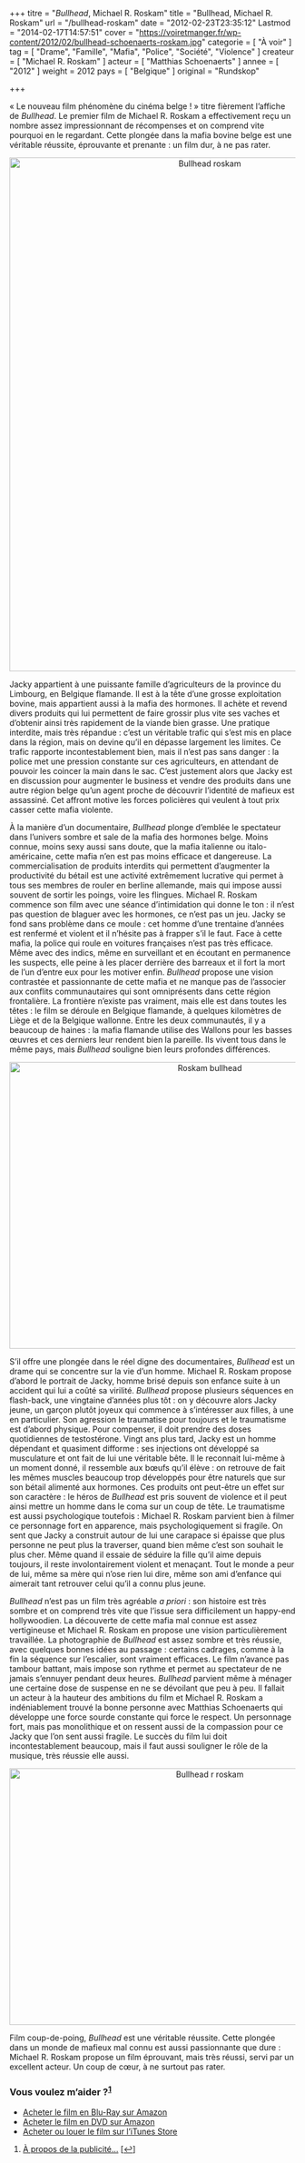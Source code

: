 +++
titre = "<em>Bullhead</em>, Michael R. Roskam"
title = "Bullhead, Michael R. Roskam"
url = "/bullhead-roskam"
date = "2012-02-23T23:35:12"
Lastmod = "2014-02-17T14:57:51"
cover = "https://voiretmanger.fr/wp-content/2012/02/bullhead-schoenaerts-roskam.jpg"
categorie = [ "À voir" ]
tag = [ "Drame", "Famille", "Mafia", "Police", "Société", "Violence" ]
createur = [ "Michael R. Roskam" ]
acteur = [ "Matthias Schoenaerts" ]
annee = [ "2012" ]
weight = 2012
pays = [ "Belgique" ]
original = "Rundskop"

+++

<p>&laquo;&nbsp;Le nouveau film phénomène du cinéma belge !&nbsp;&raquo; titre fièrement l&rsquo;affiche de <em>Bullhead</em>. Le premier film de Michael R. Roskam a effectivement reçu un nombre assez impressionnant de récompenses et on comprend vite pourquoi en le regardant. Cette plongée dans la mafia bovine belge est une véritable réussite, éprouvante et prenante : un film dur, à ne pas rater.</p>
<div style="text-align: center;"><a href="http://www.allocine.fr/film/fichefilm_gen_cfilm=189341.html"><img class="aligncenter" style="border-style: initial; border-color: initial; border-image: initial; border-width: 0px;" src="https://voiretmanger.fr/wp-content/2012/02/bullhead-roskam.jpg" alt="Bullhead roskam" width="690" height="905" border="0" /></a></div>
<p>Jacky appartient à une puissante famille d&rsquo;agriculteurs de la province du Limbourg, en Belgique flamande. Il est à la tête d&rsquo;une grosse exploitation bovine, mais appartient aussi à la mafia des hormones. Il achète et revend divers produits qui lui permettent de faire grossir plus vite ses vaches et d&rsquo;obtenir ainsi très rapidement de la viande bien grasse. Une pratique interdite, mais très répandue : c&rsquo;est un véritable trafic qui s&rsquo;est mis en place dans la région, mais on devine qu&rsquo;il en dépasse largement les limites. Ce trafic rapporte incontestablement bien, mais il n&rsquo;est pas sans danger : la police met une pression constante sur ces agriculteurs, en attendant de pouvoir les coincer la main dans le sac. C&rsquo;est justement alors que Jacky est en discussion pour augmenter le business et vendre des produits dans une autre région belge qu&rsquo;un agent proche de découvrir l&rsquo;identité de mafieux est assassiné. Cet affront motive les forces policières qui veulent à tout prix casser cette mafia violente.</p>
<p>À la manière d&rsquo;un documentaire, <em>Bullhead</em> plonge d&#8217;emblée le spectateur dans l&rsquo;univers sombre et sale de la mafia des hormones belge. Moins connue, moins sexy aussi sans doute, que la mafia italienne ou italo-américaine, cette mafia n&rsquo;en est pas moins efficace et dangereuse. La commercialisation de produits interdits qui permettent d&rsquo;augmenter la productivité du bétail est une activité extrêmement lucrative qui permet à tous ses membres de rouler en berline allemande, mais qui impose aussi souvent de sortir les poings, voire les flingues. Michael R. Roskam commence son film avec une séance d&rsquo;intimidation qui donne le ton : il n&rsquo;est pas question de blaguer avec les hormones, ce n&rsquo;est pas un jeu. Jacky se fond sans problème dans ce moule : cet homme d&rsquo;une trentaine d&rsquo;années est renfermé et violent et il n&rsquo;hésite pas à frapper s&rsquo;il le faut. Face à cette mafia, la police qui roule en voitures françaises n&rsquo;est pas très efficace. Même avec des indics, même en surveillant et en écoutant en permanence les suspects, elle peine à les placer derrière des barreaux et il fort la mort de l&rsquo;un d&rsquo;entre eux pour les motiver enfin. <em>Bullhead</em> propose une vision contrastée et passionnante de cette mafia et ne manque pas de l&rsquo;associer aux conflits communautaires qui sont omniprésents dans cette région frontalière. La frontière n&rsquo;existe pas vraiment, mais elle est dans toutes les têtes : le film se déroule en Belgique flamande, à quelques kilomètres de Liège et de la Belgique wallonne. Entre les deux communautés, il y a beaucoup de haines : la mafia flamande utilise des Wallons pour les basses œuvres et ces derniers leur rendent bien la pareille. Ils vivent tous dans le même pays, mais <em>Bullhead</em> souligne bien leurs profondes différences.</p>
<div style="text-align: center;"><img class="aligncenter" style="border-style: initial; border-color: initial; border-image: initial; border-width: 0px;" src="https://voiretmanger.fr/wp-content/2012/02/roskam-bullhead.jpg" alt="Roskam bullhead" width="690" height="505" border="0" /></div>
<p>S&rsquo;il offre une plongée dans le réel digne des documentaires, <em>Bullhead</em> est un drame qui se concentre sur la vie d&rsquo;un homme. Michael R. Roskam propose d&rsquo;abord le portrait de Jacky, homme brisé depuis son enfance suite à un accident qui lui a coûté sa virilité. <em>Bullhead</em> propose plusieurs séquences en flash-back, une vingtaine d&rsquo;années plus tôt : on y découvre alors Jacky jeune, un garçon plutôt joyeux qui commence à s&rsquo;intéresser aux filles, à une en particulier. Son agression le traumatise pour toujours et le traumatisme est d&rsquo;abord physique. Pour compenser, il doit prendre des doses quotidiennes de testostérone. Vingt ans plus tard, Jacky est un homme dépendant et quasiment difforme : ses injections ont développé sa musculature et ont fait de lui une véritable bête. Il le reconnait lui-même à un moment donné, il ressemble aux bœufs qu&rsquo;il élève : on retrouve de fait les mêmes muscles beaucoup trop développés pour être naturels que sur son bétail alimenté aux hormones. Ces produits ont peut-être un effet sur son caractère : le héros de <em>Bullhead</em> est pris souvent de violence et il peut ainsi mettre un homme dans le coma sur un coup de tête. Le traumatisme est aussi psychologique toutefois : Michael R. Roskam parvient bien à filmer ce personnage fort en apparence, mais psychologiquement si fragile. On sent que Jacky a construit autour de lui une carapace si épaisse que plus personne ne peut plus la traverser, quand bien même c&rsquo;est son souhait le plus cher. Même quand il essaie de séduire la fille qu&rsquo;il aime depuis toujours, il reste involontairement violent et menaçant. Tout le monde a peur de lui, même sa mère qui n&rsquo;ose rien lui dire, même son ami d&rsquo;enfance qui aimerait tant retrouver celui qu&rsquo;il a connu plus jeune.</p>
<p><em>Bullhead</em> n&rsquo;est pas un film très agréable <em>a priori</em> : son histoire est très sombre et on comprend très vite que l&rsquo;issue sera difficilement un happy-end hollywoodien. La découverte de cette mafia mal connue est assez vertigineuse et Michael R. Roskam en propose une vision particulièrement travaillée. La photographie de <em>Bullhead</em> est assez sombre et très réussie, avec quelques bonnes idées au passage : certains cadrages, comme à la fin la séquence sur l&rsquo;escalier, sont vraiment efficaces. Le film n&rsquo;avance pas tambour battant, mais impose son rythme et permet au spectateur de ne jamais s&rsquo;ennuyer pendant deux heures. <em>Bullhead</em> parvient même à ménager une certaine dose de suspense en ne se dévoilant que peu à peu. Il fallait un acteur à la hauteur des ambitions du film et Michael R. Roskam a indéniablement trouvé la bonne personne avec Matthias Schoenaerts qui développe une force sourde constante qui force le respect. Un personnage fort, mais pas monolithique et on ressent aussi de la compassion pour ce Jacky que l&rsquo;on sent aussi fragile. Le succès du film lui doit incontestablement beaucoup, mais il faut aussi souligner le rôle de la musique, très réussie elle aussi.</p>
<div style="text-align: center;"><img class="aligncenter" style="border-style: initial; border-color: initial; border-image: initial; border-width: 0px;" src="https://voiretmanger.fr/wp-content/2012/02/bullhead-r-roskam.jpg" alt="Bullhead r roskam" width="690" height="452" border="0" /></div>
<p>Film coup-de-poing, <em>Bullhead</em> est une véritable réussite. Cette plongée dans un monde de mafieux mal connu est aussi passionnante que dure : Michael R. Roskam propose un film éprouvant, mais très réussi, servi par un excellent acteur. Un coup de cœur, à ne surtout pas rater.</p>
<div class="amazon">
<h3>Vous voulez m&rsquo;aider ?<sup><a href="#footnote_0_5826" id="identifier_0_5826" class="footnote-link footnote-identifier-link" title="&Agrave; propos de la publicit&eacute;&hellip;">1</a></sup></h3>
<ul>
<li><a href="http://www.amazon.fr/gp/product/B008FR3MVE/ref=as_li_ss_tl?ie=UTF8&#038;tag=leblogdenic07-21&#038;linkCode=as2&#038;camp=1642&#038;creative=19458&#038;creativeASIN=B008FR3MVE">Acheter le film en Blu-Ray sur Amazon</a></li>
<li><a href="http://www.amazon.fr/gp/product/B008FR3MUK/ref=as_li_ss_tl?ie=UTF8&#038;tag=leblogdenic07-21&#038;linkCode=as2&#038;camp=1642&#038;creative=19458&#038;creativeASIN=B008FR3MUK">Acheter le film en DVD sur Amazon</a></li>
<li><a href="http://itunes.apple.com/fr/movie/bullhead-vost/id551364468">Acheter ou louer le film sur l&rsquo;iTunes Store</a></li>
</ul>
</div>
<ol class="footnotes"><li id="footnote_0_5826" class="footnote"><a href="http://nicolinux.fr/soutien/">À propos de la publicité…</a> [<a href="#identifier_0_5826" class="footnote-link footnote-back-link">&#8617;</a>]</li></ol>
